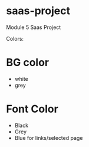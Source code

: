 # saas-project

Module 5 Saas Project

Colors:

# BG color

- white
- grey

# Font Color

- Black
- Grey
- Blue for links/selected page
